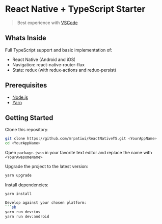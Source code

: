 # React Native + TypeScript Starter

> Best experience with [VSCode](https://code.visualstudio.com/)


## Whats Inside

Full TypeScript support and basic implementation of:

* React Native (Android and iOS)
* Navigation: react-native-router-flux
* State: redux (with redux-actions and redux-persist)


## Prerequisites

* [Node.js](https://nodejs.org)
* [Yarn](https://yarnpkg.com/)


## Getting Started

Clone this repository:
```sh
git clone https://github.com/mrpatiwi/ReactNativeTS.git <YourAppName>
cd <YourAppName>
```

Open `package.json` in your favorite text editor and replace the name with `<YourAwesomeName>`

Upgrade the project to the latest version:
```sh
yarn upgrade
```

Install dependencies:
```sh
yarn install

Develop against your chosen platform:
```sh
yarn run dev:ios
yarn run dev:android
```